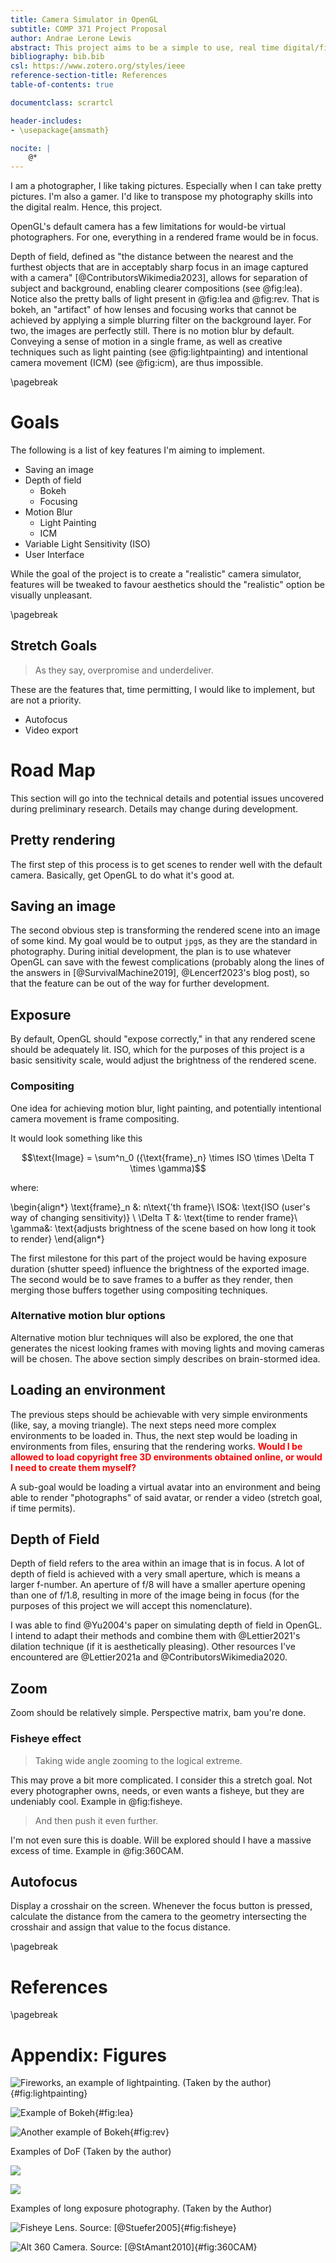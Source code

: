 ```yaml
---
title: Camera Simulator in OpenGL
subtitle: COMP 371 Project Proposal
author: Andrae Lerone Lewis
abstract: This project aims to be a simple to use, real time digital/film camera simulation in OpenGL, implementing aperture (depth of field), shutter speed (motion blur), and ISO (light sensitivity, grain, and post processing). The user would be able to explore a 3D environment, compose their photo, adjust their camera settings and capture an image. The image would then be saved to disk.
bibliography: bib.bib
csl: https://www.zotero.org/styles/ieee
reference-section-title: References
table-of-contents: true

documentclass: scrartcl

header-includes:
- \usepackage{amsmath}

nocite: |
	@*
---
```


I am a photographer, I like taking pictures. Especially when I can take pretty pictures. I'm also a gamer. I'd like to transpose my photography skills into the digital realm. Hence, this project.

OpenGL's default camera has a few limitations for would-be virtual photographers. 
For one, everything in a rendered frame would be in focus.
<!-- Expand -->
Depth of field, defined as "the distance between the nearest and the furthest objects that are in acceptably sharp focus in an image captured with a camera" [@ContributorsWikimedia2023], allows for separation of subject and background, enabling clearer compositions (see @fig:lea). Notice also the pretty balls of light present in @fig:lea and @fig:rev. 
That is bokeh, an "artifact" of how lenses and focusing works that cannot be achieved by applying a simple blurring filter on the background layer.
For two, the images are perfectly still. There is no motion blur by default. Conveying a sense of motion in a single frame, as well as creative techniques such as light painting (see @fig:lightpainting) and intentional camera movement (ICM) (see @fig:icm), are thus impossible. 

\pagebreak

# Goals

The following is a list of key features I'm aiming to implement.

- Saving an image
- Depth of field
  - Bokeh
  - Focusing
- Motion Blur
  - Light Painting
  - ICM
- Variable Light Sensitivity (ISO)
- User Interface

While the goal of the project is to create a "realistic" camera simulator, features will be tweaked to favour aesthetics should the "realistic" option be visually unpleasant.


\pagebreak

## Stretch Goals

> As they say, overpromise and underdeliver. 

These are the features that, time permitting, I would like to implement, but are not a priority.

- Autofocus
- Video export



# Road Map

This section will go into the technical details and potential issues uncovered during preliminary research. 
Details may change during development.

## Pretty rendering

The first step of this process is to get scenes to render well with the default camera. 
Basically, get OpenGL to do what it's good at.

## Saving an image

The second obvious step is transforming the rendered scene into an image of some kind.
My goal would be to output `jpg`s, as they are the standard in photography. During initial development, the plan is to use whatever OpenGL can save with the fewest complications (probably along the lines of the answers in [@SurvivalMachine2019], @Lencerf2023's blog post), so that the feature can be out of the way for further development.  

## Exposure

By default, OpenGL should "expose correctly," in that any rendered scene should be adequately lit.
ISO, which for the purposes of this project is a basic sensitivity scale, would adjust the brightness of the rendered scene.

### Compositing 

One idea for achieving motion blur, light painting, and potentially intentional camera movement is frame compositing.

It would look something like this

$$\text{Image} = \sum^n_0 ({\text{frame}_n} \times ISO \times \Delta T \times \gamma)$$

where:

\begin{align*}
\text{frame}_n &: n\text{'th frame}\\
ISO&: \text{ISO (user's way of changing sensitivity)} \\
\Delta T &: \text{time to render frame}\\
\gamma&: \text{adjusts brightness of the scene based on how long it took to render}
\end{align*}

The first milestone for this part of the project would be having exposure duration (shutter speed) influence the brightness of the exported image. The second would be to save frames to a buffer as they render, then merging those buffers together using compositing techniques. 

### Alternative motion blur options

Alternative motion blur techniques will also be explored, the one that generates the nicest looking frames with moving lights and moving cameras will be chosen. The above section simply describes on brain-stormed idea.

## Loading an environment

The previous steps should be achievable with very simple environments (like, say, a moving triangle).
The next steps need more complex environments to be loaded in. Thus, the next step would be loading in environments from files, ensuring that the rendering works.
<span style="font-weight:bold;color:red;">
Would I be allowed to load copyright free 3D environments obtained online, or would I need to create them myself?
</span>

A sub-goal would be loading a virtual avatar into an environment and being able to render "photographs" of said avatar, or render a video (stretch goal, if time permits).

## Depth of Field

Depth of field refers to the area within an image that is in focus. A lot of depth of field is achieved with a very small aperture, which is means a larger f-number. An aperture of f/8 will have a smaller aperture opening than one of f/1.8, resulting in more of the image being in focus (for the purposes of this project we will accept this nomenclature).

I was able to find @Yu2004's paper on simulating depth of field in OpenGL. I intend to adapt their methods and combine them with @Lettier2021's dilation technique (if it is aesthetically pleasing). Other resources I've encountered are @Lettier2021a and @ContributorsWikimedia2020.


## Zoom

Zoom should be relatively simple. Perspective matrix, bam you're done.

### Fisheye effect

> Taking wide angle zooming to the logical extreme.

This may prove a bit more complicated. I consider this a stretch goal. Not every photographer owns, needs, or even wants a fisheye, but they are undeniably cool. Example in @fig:fisheye.


<!-- Image -->

> And then push it even further.

I'm not even sure this is doable. Will be explored should I have a massive excess of time.
Example in @fig:360CAM.
<!-- Image of 360 camera -->

## Autofocus

Display a crosshair on the screen. Whenever the focus button is pressed, calculate the distance from the camera to the geometry intersecting the crosshair and assign that value to the focus distance.

\pagebreak


# References

<div id="refs"></div>

\pagebreak

# Appendix: Figures

![Fireworks, an example of lightpainting. (Taken by the author)](http://beta.shadowlerone.ca/assets/full_sized/landscape/20230720__MG_0261.jpg){#fig:lightpainting}


<div id="fig:DepthOfField">

![Example of Bokeh](20230614__MG_0719.jpg){#fig:lea}

![Another example of Bokeh](20231220__Z9A0095.jpg){#fig:rev}

<!-- ![Example of creamy background](20221118__YUL1058.jpg){#fig:flowers} -->


Examples of DoF (Taken by the author)
</div>

<div id="fig:icm">

![](20230502-_MG_0264-1.jpg)

![](20240103-BZ9A1135-1.jpg)

Examples of long exposure photography. (Taken by the Author)

</div>

![Fisheye Lens. Source: [@Stuefer2005]](Fisheye_photo.jpg){#fig:fisheye}

![Alt 360 Camera. Source: [@StAmant2010]](1024px-197_-_Buenos_Aires_-_Plaza_de_la_Republica_-_Janvier_2010-1.jpg){#fig:360CAM}
